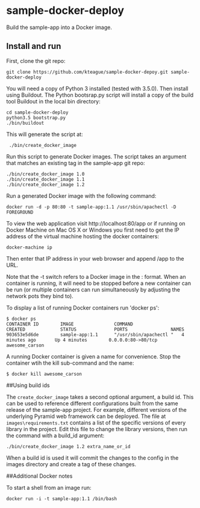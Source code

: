 # sample-docker-deploy

Build the sample-app into a Docker image.


## Install and run

First, clone the git repo:

    git clone https://github.com/kteague/sample-docker-depoy.git sample-docker-deploy

You will need a copy of Python 3 installed (tested with 3.5.0). Then install using Buildout.
The Python bootsrap.py script will install a copy of the build tool Buildout in the local
bin directory:

    cd sample-docker-deploy
    python3.5 bootstrap.py
    ./bin/buildout

This will generate the script at:

     ./bin/create_docker_image

Run this script to generate Docker images. The script takes an argument
that matches an existing tag in the sample-app git repo:

    ./bin/create_docker_image 1.0
    ./bin/create_docker_image 1.1
    ./bin/create_docker_image 1.2

Run a generated Docker image with the following command:

    docker run -d -p 80:80 -t sample-app:1.1 /usr/sbin/apachectl -D FOREGROUND

To view the web application visit http://localhost:80/app or if running on Docker Machine
on Mac OS X or Windows you first need to get the IP address of the virtual machine hosting
the docker containers:

    docker-machine ip

Then enter that IP address in your web browser and append /app to the URL.

Note that the -t switch refers to a Docker image in the <name>:<tag> format.
When an container is running, it will need to be stopped before a new container can be run
(or multiple containers can run simultaneously by adjusting the network pots they bind to).

To display a list of running Docker containers run 'docker ps':

    $ docker ps
    CONTAINER ID        IMAGE               COMMAND                  CREATED             STATUS              PORTS                NAMES
    903653e5d6de        sample-app:1.1      "/usr/sbin/apachectl "   4 minutes ago       Up 4 minutes        0.0.0.0:80->80/tcp   awesome_carson

A running Docker container is given a name for convenience. Stop the container wtih the kill 
sub-command and the name:

    $ docker kill awesome_carson

##Using build ids

The `create_docker_image` takes a second optional argument, a build id. This can be used to 
reference different configurations built from the same release of the sample-app project.
For example, different versions of the underlying Pyramid web framework can be deployed.
The file at `images\requirements.txt` contains a list of the specific versions of every
library in the project. Edit this file to change the library versions, then run the command
with a build_id argument:

    ./bin/create_docker_image 1.2 extra_name_or_id

When a build id is used it will commit the changes to the config in the images directory
and create a tag of these changes.

##Additional Docker notes

To start a shell from an image run:

    docker run -i -t sample-app:1.1 /bin/bash


